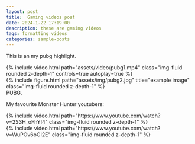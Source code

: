 ```yaml
---
layout: post
title:  Gaming videos post
date: 2024-1-22 17:19:00
description: these are gaming videos
tags: formatting videos
categories: sample-posts
---
```

This is an my pubg highlight.

<div class="row mt-3">
    <div class="col-sm mt-3 mt-md-0">
        {% include video.html path="assets/video/pubg1.mp4" class="img-fluid rounded z-depth-1" controls=true autoplay=true %}
    </div>
    <div class="col-sm mt-3 mt-md-0">
        {% include figure.html path="assets/img/pubg2.jpg" title="example image" class="img-fluid rounded z-depth-1" %}
    </div>
</div>
<div class="caption">
    PUBG.
</div>

My favourite Monster Hunter youtubers:

<div class="row mt-3">
    <div class="col-sm mt-3 mt-md-0">
        {% include video.html path="https://www.youtube.com/watch?v=2S3H_oFhYI4" class="img-fluid rounded z-depth-1" %}
    </div>
    <div class="col-sm mt-3 mt-md-0">
        {% include video.html path="https://www.youtube.com/watch?v=WuPOv6oGI2E" class="img-fluid rounded z-depth-1" %}
    </div>
</div>